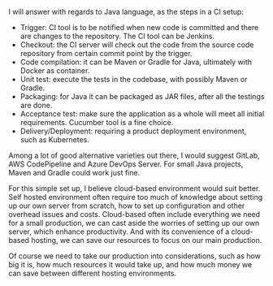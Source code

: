 I will answer with regards to Java language, as the steps in a CI setup:

- Trigger: CI tool is to be notified when new code is committed and there are changes to the repository. The CI tool can be Jenkins.
- Checkout: the CI server will check out the code from the source code repository from certain commit point by the trigger.
- Code compilation: it can be Maven or Gradle for Java, ultimately with Docker as container.
- Unit test: execute the tests in the codebase, with possibly Maven or Gradle.
- Packaging: for Java it can be packaged as JAR files, after all the testings are done.
- Acceptance test: make sure the application as a whole will meet all initial requirements. Cucumber tool is a fine choice.
- Delivery/Deployment: requiring a product deployment environment, such as Kubernetes.

Among a lot of good alternative varieties out there, I would suggest GitLab, AWS CodePipeline and Azure DevOps Server. For small Java projects, Maven and Gradle could work just fine.

For this simple set up, I believe cloud-based environment would suit better. Self hosted environment often require too much of knowledge about setting up our own server from scratch, how to set up configuration and other overhead issues and costs. Cloud-based often include everything we need for a small production, we can cast aside the worries of setting up our own server, which enhance productivity. And with its convenience of a cloud-based hosting, we can save our resources to focus on our main production.

Of course we need to take our production into considerations, such as how big it is, how much resources it would take up, and how much money we can save between different hosting environments.
